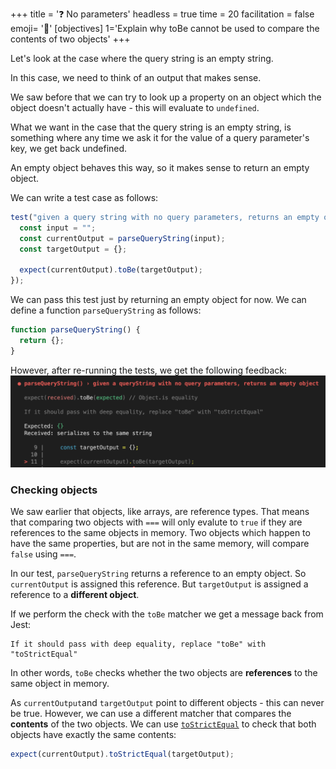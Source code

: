 +++
title = '❓ No parameters'
headless = true
time = 20
facilitation = false
emoji= '🧩'
[objectives]
    1='Explain why toBe cannot be used to compare the contents of two objects'
+++

Let's look at the case where the query string is an empty string.

In this case, we need to think of an output that makes sense.

We saw before that we can try to look up a property on an object which the object doesn't actually have - this will evaluate to `undefined`.

What we want in the case that the query string is an empty string, is something where any time we ask it for the value of a query parameter's key, we get back undefined.

An empty object behaves this way, so it makes sense to return an empty object.

We can write a test case as follows:

```js
test("given a query string with no query parameters, returns an empty object", function () {
  const input = "";
  const currentOutput = parseQueryString(input);
  const targetOutput = {};

  expect(currentOutput).toBe(targetOutput);
});
```

We can pass this test just by returning an empty object for now. We can define a function `parseQueryString` as follows:

```js
function parseQueryString() {
  return {};
}
```

However, after re-running the tests, we get the following feedback:
![to-be-check-error](to-be-check-error.png)

### Checking objects

We saw earlier that objects, like arrays, are reference types. That means that comparing two objects with `===` will only evalute to `true` if they are references to the same objects in memory. Two objects which happen to have the same properties, but are not in the same memory, will compare `false` using `===`.

In our test, `parseQueryString` returns a reference to an empty object. So `currentOutput` is assigned this reference. But `targetOutput` is assigned a reference to a **different object**.

If we perform the check with the `toBe` matcher we get a message back from Jest:

```console
If it should pass with deep equality, replace "toBe" with "toStrictEqual"
```

In other words, `toBe` checks whether the two objects are **references** to the same object in memory.

As `currentOutput`and `targetOutput` point to different objects - this can never be true. However, we can use a different matcher that compares the **contents** of the two objects. We can use [`toStrictEqual`](https://jestjs.io/docs/expect#tostrictequalvalue) to check that both objects have exactly the same contents:

```js
expect(currentOutput).toStrictEqual(targetOutput);
```